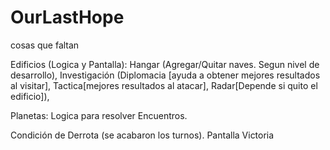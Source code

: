 # OurLastHope
cosas que faltan

Edificios (Logica y Pantalla): 
	Hangar (Agregar/Quitar naves. Segun nivel de desarrollo),
	Investigación (Diplomacia [ayuda a obtener mejores resultados al visitar], Tactica[mejores resultados al atacar], Radar[Depende si quito el edificio]),

Planetas:
	Logica para resolver Encuentros.

Condición de Derrota (se acabaron los turnos).
Pantalla Victoria